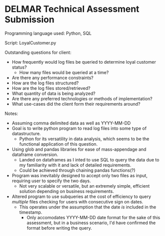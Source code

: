 # DELMAR Technical Assessment Submission

Programming language used: Python, SQL

Script: LoyalCustomer.py

Outstanding questions for client:
* How frequently would log files be queried to determine loyal customer status?
    * How many files would be queried at a time?
* Are there any performance constraints?
* How are the log files structured?
* How are the log files stored/retrieved?
* What quantity of data is being analyzed?
* Are there any preferred technologies or methods of implementation?
* What use-cases did the client form their requirements around?




Notes: 
* Assuming comma delimited data as well as YYYY-MM-DD 
* Goal is to write python program to read log files into some type of datastructure.
    * Python for its versatility in data analysis, which seems to be the functional application of this question.
* Using glob and pandas libraries for ease of mass-appendage and dataframe conversion.
    * Landed on dataframes as I inted to use SQL to query the data due to my familiarity with it and lack of detailed requirements.
    * Could be achieved through chaining pandas functions(?)
* Program was inevitably designed to accept only two files as input, requiring user to specify the two days. 
    * Not very scalable or versatile, but an extremely simple, efficient solution depending on business requirements.
* Altered program to use subqueries at the cost of efficiency to query *multiple* files checking for users with consecutive sign on dates.
    * This operates under the assumption that the date *is* included in the timestamp. 
        * Only accomodates YYYY-MM-DD date format for the sake of this assessment, but in a business scenario, I'd have confirmed the format before writing the query. 
